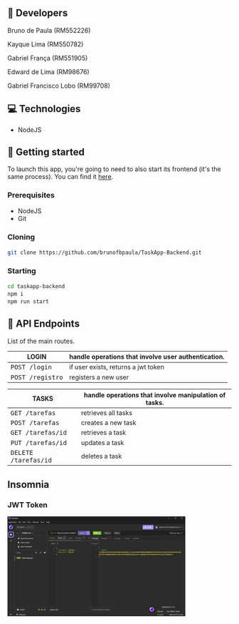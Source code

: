 <h2 id="colab">🤝 Developers</h2>

Bruno de Paula (RM552226)

Kayque Lima (RM550782)

Gabriel França (RM551905)

Edward de Lima (RM98676)

Gabriel Francisco Lobo (RM99708)


<h2 id="technologies">💻 Technologies</h2>

- NodeJS

<h2 id="started">🚀 Getting started</h2>

To launch this app, you're going to need to also start its frontend (it's the same process). You can find it [here](https://github.com/brunofbpaula/TaskApp-Front).

<h3>Prerequisites</h3>

- NodeJS
- Git

<h3>Cloning</h3>

```bash
git clone https://github.com/brunofbpaula/TaskApp-Backend.git
```

<h3>Starting</h3>

```bash
cd taskapp-backend
npm i
npm run start
```

<h2 id="routes">📍 API Endpoints</h2>

List of the main routes.



| LOGIN               | handle operations that involve user authentication.                                          
|----------------------|-----------------------------------------------------
| <kbd>POST /login</kbd>     | if user exists, returns a jwt token
| <kbd>POST /registro</kbd>     | registers a new user


| TASKS               | handle operations that involve manipulation of tasks.                                          
|----------------------|-----------------------------------------------------
| <kbd>GET /tarefas</kbd>     | retrieves all tasks
| <kbd>POST /tarefas</kbd>     | creates a new task
| <kbd>GET /tarefas/id</kbd>     | retrieves a task
| <kbd>PUT /tarefas/id</kbd>     | updates a task
| <kbd>DELETE /tarefas/id</kbd>     | deletes a task


<h2 id="tests">Insomnia</h2>

<p>
    <h3>JWT Token</h3>
    <img src="tests/login.png" alt="test" width="400px">
</p>
